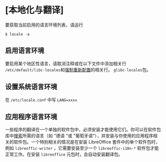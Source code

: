 # [本地化与翻译]

要获取当前启用的语言环境列表，请运行 

```
$ locale -a
```

## 启用语言环境

要启用某个地区性语言，请取消注释或在以下文件中添加相关行
`/etc/default/libc-locales`和[强制重新配置](../xbps/index.md)的相关行。
`glibc-locales`包。

## 设置系统语言环境

在 `/etc/locale.conf` 中写 `LANG=xxxx`

## 应用程序语言环境

一些程序的翻译在一个单独的软件包中，必须安装才能使用它们。你可以在软件包库中[搜索](../xbps/index.md)所需的语言（如 "德语 "或 "葡萄牙语"），并安装与你使用的应用程序相关的软件包。一个特别相关的情况是在安装 LibreOffice 套件中的单个软件包时，例如 `libreoffic-writer` ，它需要安装至少一个 `libreoffic-i18n-*` 软件包才能正常工作。在安装 `libreoffice` 元包时，会自动安装翻译包。

